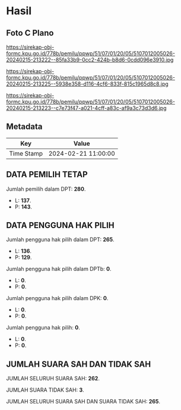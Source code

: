 # Hasil

## Foto C Plano

https://sirekap-obj-formc.kpu.go.id/778b/pemilu/ppwp/51/07/01/20/05/5107012005026-20240215-213222--85fa33b9-0cc2-424b-b8d6-0cdd096e3910.jpg

https://sirekap-obj-formc.kpu.go.id/778b/pemilu/ppwp/51/07/01/20/05/5107012005026-20240215-213225--5938e358-d116-4cf6-833f-815c1965d8c8.jpg

https://sirekap-obj-formc.kpu.go.id/778b/pemilu/ppwp/51/07/01/20/05/5107012005026-20240215-213223--c7e73f47-a021-4cff-a83c-af9a3c73d3d6.jpg


## Metadata

| Key        | Value               |
| ---------- | ------------------- |
| Time Stamp | 2024-02-21 11:00:00 |


## DATA PEMILIH TETAP

Jumlah pemilih dalam DPT: **280**.
 * L: **137**.
 * P: **143**.

## DATA PENGGUNA HAK PILIH

Jumlah pengguna hak pilih dalam DPT: **265**.
 * L: **136**.
 * P: **129**.

Jumlah pengguna hak pilih dalam DPTb: **0**.
 * L: **0**.
 * P: **0**.

Jumlah pengguna hak pilih dalam DPK: **0**.
 * L: **0**.
 * P: **0**.

Jumlah pengguna hak pilih: **0**.
 * L: **0**.
 * P: **0**.

## JUMLAH SUARA SAH DAN TIDAK SAH

JUMLAH SELURUH SUARA SAH: **262**.

JUMLAH SUARA TIDAK SAH: **3**.

JUMLAH SELURUH SUARA SAH DAN SUARA TIDAK SAH: **265**.


